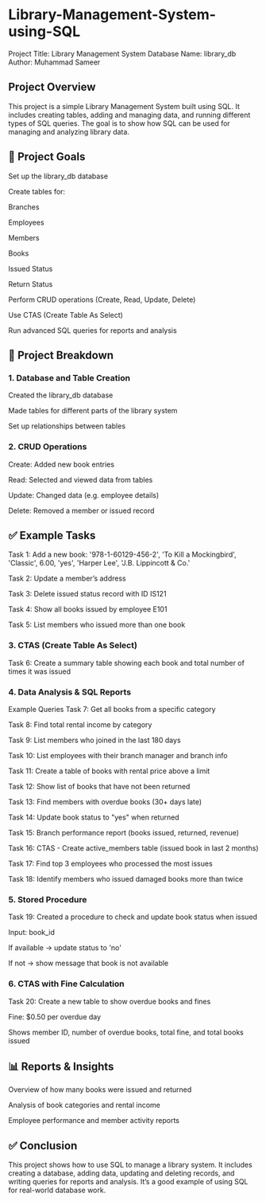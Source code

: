 # Library-Management-System-using-SQL

Project Title: Library Management System
Database Name: library_db
Author: Muhammad Sameer

## Project Overview
This project is a simple Library Management System built using SQL. It includes creating tables, adding and managing data, and running different types of SQL queries. The goal is to show how SQL can be used for managing and analyzing library data.

## 🎯 Project Goals
Set up the library_db database

Create tables for:

Branches

Employees

Members

Books

Issued Status

Return Status

Perform CRUD operations (Create, Read, Update, Delete)

Use CTAS (Create Table As Select)

Run advanced SQL queries for reports and analysis

## 📁 Project Breakdown
### 1. Database and Table Creation
Created the library_db database

Made tables for different parts of the library system

Set up relationships between tables

### 2. CRUD Operations
Create: Added new book entries

Read: Selected and viewed data from tables

Update: Changed data (e.g. employee details)

Delete: Removed a member or issued record

## ✅ Example Tasks
Task 1: Add a new book:
'978-1-60129-456-2', 'To Kill a Mockingbird', 'Classic', 6.00, 'yes', 'Harper Lee', 'J.B. Lippincott & Co.'

Task 2: Update a member’s address

Task 3: Delete issued status record with ID IS121

Task 4: Show all books issued by employee E101

Task 5: List members who issued more than one book

### 3. CTAS (Create Table As Select)
Task 6: Create a summary table showing each book and total number of times it was issued

### 4. Data Analysis & SQL Reports
Example Queries
Task 7: Get all books from a specific category

Task 8: Find total rental income by category

Task 9: List members who joined in the last 180 days

Task 10: List employees with their branch manager and branch info

Task 11: Create a table of books with rental price above a limit

Task 12: Show list of books that have not been returned

Task 13: Find members with overdue books (30+ days late)

Task 14: Update book status to "yes" when returned

Task 15: Branch performance report (books issued, returned, revenue)

Task 16: CTAS - Create active_members table (issued book in last 2 months)

Task 17: Find top 3 employees who processed the most issues

Task 18: Identify members who issued damaged books more than twice

### 5. Stored Procedure
Task 19: Created a procedure to check and update book status when issued

Input: book_id

If available → update status to 'no'

If not → show message that book is not available

### 6. CTAS with Fine Calculation
Task 20: Create a new table to show overdue books and fines

Fine: $0.50 per overdue day

Shows member ID, number of overdue books, total fine, and total books issued

## 📊 Reports & Insights
Overview of how many books were issued and returned

Analysis of book categories and rental income

Employee performance and member activity reports

## ✅ Conclusion
This project shows how to use SQL to manage a library system. It includes creating a database, adding data, updating and deleting records, and writing queries for reports and analysis. It’s a good example of using SQL for real-world database work.

